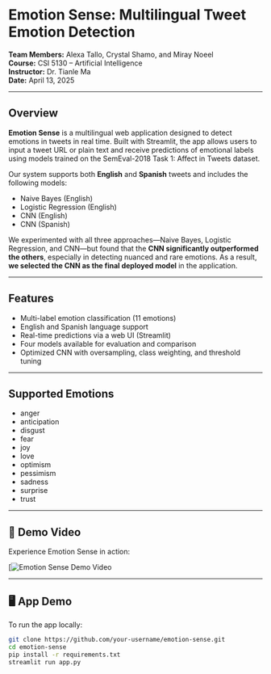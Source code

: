 # Emotion Sense: Multilingual Tweet Emotion Detection

**Team Members:** Alexa Tallo, Crystal Shamo, and Miray Noeel  
**Course:** CSI 5130 – Artificial Intelligence  
**Instructor:** Dr. Tianle Ma  
**Date:** April 13, 2025

---

## Overview

**Emotion Sense** is a multilingual web application designed to detect emotions in tweets in real time. Built with Streamlit, the app allows users to input a tweet URL or plain text and receive predictions of emotional labels using models trained on the SemEval-2018 Task 1: Affect in Tweets dataset.

Our system supports both **English** and **Spanish** tweets and includes the following models:
- Naive Bayes (English)
- Logistic Regression (English)
- CNN (English)
- CNN (Spanish)

We experimented with all three approaches—Naive Bayes, Logistic Regression, and CNN—but found that the **CNN significantly outperformed the others**, especially in detecting nuanced and rare emotions. As a result, **we selected the CNN as the final deployed model** in the application.

---

## Features

- Multi-label emotion classification (11 emotions)
- English and Spanish language support
- Real-time predictions via a web UI (Streamlit)
- Four models available for evaluation and comparison
- Optimized CNN with oversampling, class weighting, and threshold tuning

---

## Supported Emotions

- anger  
- anticipation  
- disgust  
- fear  
- joy  
- love  
- optimism  
- pessimism  
- sadness  
- surprise  
- trust  

---

## 🎥 Demo Video

Experience Emotion Sense in action:

[![Emotion Sense Demo Video](https://www.youtube.com/watch?v=ifvlHzxynIc)

---

## 🖥️ App Demo

To run the app locally:

```bash
git clone https://github.com/your-username/emotion-sense.git
cd emotion-sense
pip install -r requirements.txt
streamlit run app.py
